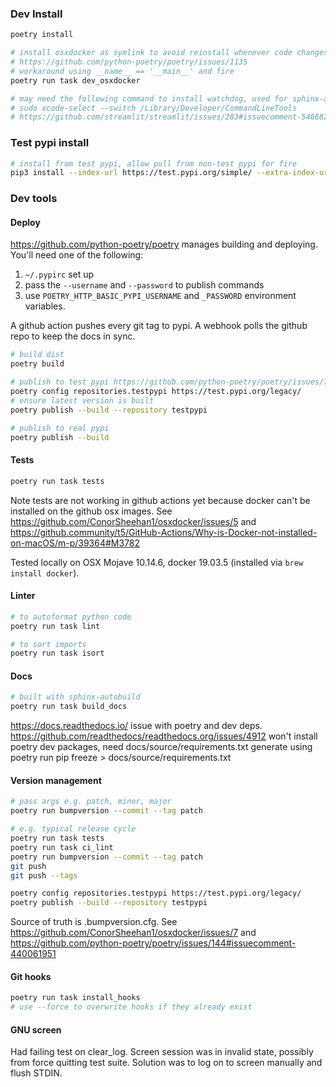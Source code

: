 ### Dev Install
```bash
poetry install

# install osxdocker as symlink to avoid reinstall whenever code changes
# https://github.com/python-poetry/poetry/issues/1135
# workaround using __name__ == '__main__' and fire
poetry run task dev_osxdocker

# may need the following command to install watchdog, used for sphinx-autobuild
# sudo xcode-select --switch /Library/Developer/CommandLineTools
# https://github.com/streamlit/streamlit/issues/283#issuecomment-546682661
```

### Test pypi install
```bash
# install from test pypi, allow pull from non-test pypi for fire
pip3 install --index-url https://test.pypi.org/simple/ --extra-index-url https://pypi.org/simple osxdocker
```

### Dev tools
#### Deploy
https://github.com/python-poetry/poetry manages building and deploying.  
You'll need one of the following:
1. `~/.pypirc` set up
2. pass the `--username` and `--password` to publish commands
3. use `POETRY_HTTP_BASIC_PYPI_USERNAME` and `_PASSWORD` environment variables.

A github action pushes every git tag to pypi.
A webhook polls the github repo to keep the docs in sync.

```bash
# build dist
poetry build

# publish to test pypi https://github.com/python-poetry/poetry/issues/742#issuecomment-609642943
poetry config repositories.testpypi https://test.pypi.org/legacy/
# ensure latest version is built
poetry publish --build --repository testpypi

# publish to real pypi
poetry publish --build
```

#### Tests
```bash
poetry run task tests
```

Note tests are not working in github actions yet because docker can't be installed on the github osx images.
See https://github.com/ConorSheehan1/osxdocker/issues/5 and https://github.community/t5/GitHub-Actions/Why-is-Docker-not-installed-on-macOS/m-p/39364#M3782

Tested locally on OSX Mojave 10.14.6, docker 19.03.5 (installed via `brew install docker`).

#### Linter
```bash
# to autoformat python code
poetry run task lint

# to sort imports
poetry run task isort
```

#### Docs
```bash
# built with sphinx-autobuild
poetry run task build_docs
```

https://docs.readthedocs.io/ issue with poetry and dev deps.
https://github.com/readthedocs/readthedocs.org/issues/4912
won't install poetry dev packages, need docs/source/requirements.txt
generate using poetry run pip freeze > docs/source/requirements.txt

#### Version management
```bash
# pass args e.g. patch, minor, major
poetry run bumpversion --commit --tag patch

# e.g. typical release cycle
poetry run task tests
poetry run task ci_lint
poetry run bumpversion --commit --tag patch
git push
git push --tags

poetry config repositories.testpypi https://test.pypi.org/legacy/
poetry publish --build --repository testpypi
```

Source of truth is .bumpversion.cfg.
See https://github.com/ConorSheehan1/osxdocker/issues/7 and https://github.com/python-poetry/poetry/issues/144#issuecomment-440061951

#### Git hooks
```bash
poetry run task install_hooks
# use --force to overwrite hooks if they already exist
```

#### GNU screen
Had failing test on clear_log. Screen session was in invalid state, possibly from force quitting test suite.
Solution was to log on to screen manually and flush STDIN. 
